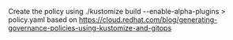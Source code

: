 Create the policy using  ./kustomize build --enable-alpha-plugins > policy.yaml
based on https://cloud.redhat.com/blog/generating-governance-policies-using-kustomize-and-gitops
